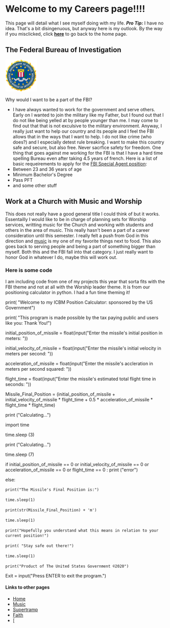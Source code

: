 # **Welcome to my Careers page!!!!**
  This page will detail what I see myself doing with my life. **_Pro Tip:_** I have no idea. That's a bit disingenuous, but anyway here is my outlook.
 By the way if you misclicked, click [**here**](/README.md) to go back to the home page.
## The Federal Bureau of Investigation 
![FBI Seal](/FBIseal.png)
 
 Why would I want to be a part of the FBI?
 * I have always wanted to work for the government and serve others. Early on I wanted to join the military like my Father, but I found out that I do not like being yelled at by people younger than me. I may come to find out that that is not exculsive to the military environment. Anyway, I really just want to help our country and its people and I feel the FBI allows that in the ways that I want to help. I do not like crime (who does?) and I especially detest rule breaking. I want to make this country safe and secure, but also free. Never sacrfice safety for freedom. One thing that goes against me working for the FBI is that I have a hard time spelling Bureau even after taking 4.5 years of french. 
Here is a list of basic requeirements to apply for the [FBI Special Agent position](https://www.fbijobs.gov/career-paths/special-agents/eligibility): 
* Between 23 and 36 years of age
* Minimum Bachelor's Degree
* Pass PFT
* and some other stuff
## Work at a Church with Music and Worship
This does not really have a good general title I could think of but it works. Essentailly I would like to be in charge of planning sets for Worship services, writting music for the Church and working with students and others in the area of music. This really hasn't been a part of a career consideration until this semester. I really felt a push from God in this direction and [music](/Music.md) is my one of my favorite things next to food. This also goes back to serving people and being a part of something bigger than myself. Both this and the FBI fall into that category. I just really want to honor God in whatever I do, maybe this will work out. 

### Here is some code
I am including code from one of my projects this year that sorta fits with the FBI theme and not at all with the Worship leader theme. It is from our positioning calculator in python. I had a fun time theming it!

print( "Welcome to my ICBM Position Calculator: sponsored by the US Government")

print( "This program is made possible by the tax paying public and users like you: Thank You!")

initial_position_of_missile = float(input("Enter the missile's initial position in meters: "))

initial_velocity_of_missile = float(input("Enter the missile's initial velocity in meters per second: "))

acceleration_of_missile = float(input("Enter the missile's accleration in meters per second squared: "))

flight_time = float(input("Enter the missile's estimated total flight time in seconds: "))

Missile_Final_Position = (initial_position_of_missile + initial_velocity_of_missile * flight_time + 0.5 * acceleration_of_missile * flight_time * flight_time) 

print ("Calculating...")

import time

time.sleep (3)

print ("Calculating...")

time.sleep (7)

if initial_position_of_missile == 0 or initial_velocity_of_missile == 0 or acceleration_of_missile == 0 or flight_time == 0 :
 print ("error")
    
else:

    print("The Missile's Final Position is:")
    
    time.sleep(1)
    
    print(str(Missile_Final_Position) + 'm')
    
    time.sleep(1)
    
    print("Hopefully you understand what this means in relation to your current position!")
    
    print( "Stay safe out there!")
    
    time.sleep(1)
    
    print("Product of The United States Government ©2020")
    

Exit = input("Press ENTER to exit the program.")

#### Links to other pages
* [Home](/README.md)
* [Music](/Music.md)
* [Supertramp](/Supertramp.md)
* [Faith](/Faith.md)
* [
